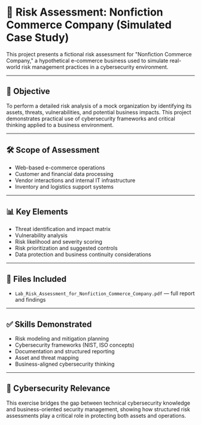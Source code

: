 # 🔐 Risk Assessment: Nonfiction Commerce Company (Simulated Case Study)

This project presents a fictional risk assessment for "Nonfiction Commerce Company," a hypothetical e-commerce business used to simulate real-world risk management practices in a cybersecurity environment.

---

## 🧠 Objective

To perform a detailed risk analysis of a mock organization by identifying its assets, threats, vulnerabilities, and potential business impacts. This project demonstrates practical use of cybersecurity frameworks and critical thinking applied to a business environment.

---

## 🛠 Scope of Assessment

- Web-based e-commerce operations
- Customer and financial data processing
- Vendor interactions and internal IT infrastructure
- Inventory and logistics support systems

---

## 📊 Key Elements

- Threat identification and impact matrix
- Vulnerability analysis
- Risk likelihood and severity scoring
- Risk prioritization and suggested controls
- Data protection and business continuity considerations

---

## 📄 Files Included

- `Lab_Risk_Assessment_for_Nonfiction_Commerce_Company.pdf` — full report and findings

---

## ✅ Skills Demonstrated

- Risk modeling and mitigation planning
- Cybersecurity frameworks (NIST, ISO concepts)
- Documentation and structured reporting
- Asset and threat mapping
- Business-aligned cybersecurity thinking

---

## 📌 Cybersecurity Relevance

This exercise bridges the gap between technical cybersecurity knowledge and business-oriented security management, showing how structured risk assessments play a critical role in protecting both assets and operations.
